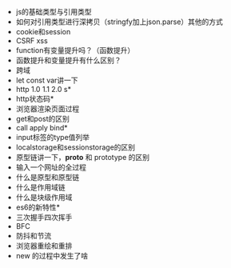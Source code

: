 + js的基础类型与引用类型
+ 如何对引用类型进行深拷贝（stringfy加上json.parse）其他的方式
+ cookie和session
+ CSRF xss
+ function有变量提升吗？（函数提升）
+ 函数提升和变量提升有什么区别？
+ 跨域
+ let const var讲一下
+ http 1.0 1.1 2.0 s*
+ http状态码*
+ 浏览器渲染页面过程
+ get和post的区别
+ call apply bind*
+ input标签的type值列举
+ localstorage和sessionstorage的区别
+ 原型链讲一下，__proto__ 和 prototype 的区别
+ 输入一个网址的全过程
+ 什么是原型和原型链
+ 什么是作用域链
+ 什么是块级作用域
+ es6的新特性*
+ 三次握手四次挥手
+ BFC
+ 防抖和节流
+ 浏览器重绘和重排
+ new 的过程中发生了啥